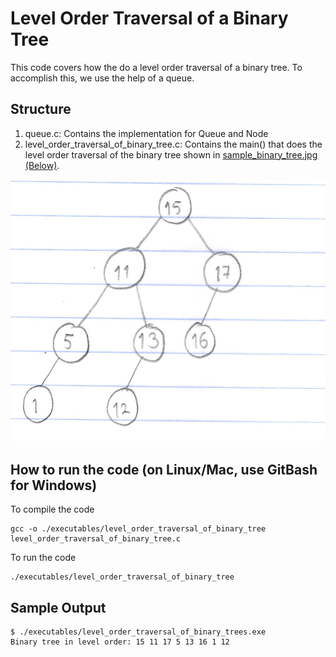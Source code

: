 # Level Order Traversal of a Binary Tree

This code covers how the do a level order traversal of a binary tree. To accomplish this, we use the help of a queue.

## Structure

1. queue.c: Contains the implementation for Queue and Node
2. level_order_traversal_of_binary_tree.c: Contains the main() that does the level order traversal of the binary tree shown in [sample_binary_tree.jpg (Below)](sample_binary_tree.jpg).

<img src="sample_binary_tree.jpg">

## How to run the code (on Linux/Mac, use GitBash for Windows)

To compile the code
```
gcc -o ./executables/level_order_traversal_of_binary_tree level_order_traversal_of_binary_tree.c
```

To run the code
```
./executables/level_order_traversal_of_binary_tree
```

## Sample Output
```
$ ./executables/level_order_traversal_of_binary_trees.exe
Binary tree in level order: 15 11 17 5 13 16 1 12
```